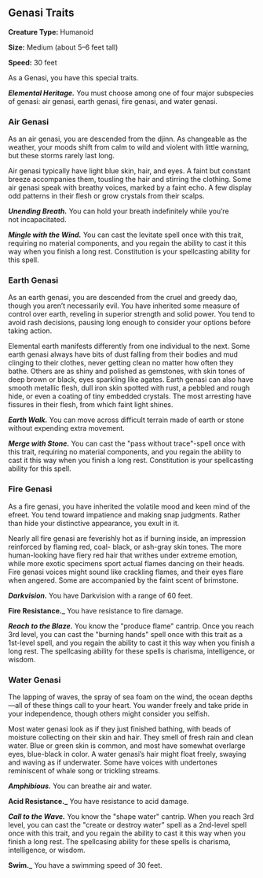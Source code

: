 ## Genasi Traits

**Creature Type:** Humanoid

**Size:** Medium (about 5–6 feet tall)

**Speed:** 30 feet

As a Genasi, you have this special traits.

**_Elemental Heritage._** You must choose among one of four major subspecies of genasi: air genasi, earth genasi, fire genasi, and water genasi.

### Air Genasi

As an air genasi, you are descended from the djinn. As changeable as the weather, your moods shift from calm to wild and violent with little warning, but these storms rarely last long.

Air genasi typically have light blue skin, hair, and eyes. A faint but constant breeze accompanies them, tousling the hair and stirring the clothing. Some air genasi speak with breathy voices, marked by a faint echo. A few display odd patterns in their flesh or grow crystals from their scalps.

**_Unending Breath._** You can hold your breath indefinitely while you’re not incapacitated.

**_Mingle with the Wind._** You can cast the levitate spell once with this trait, requiring no material components, and you regain the ability to cast it this way when you finish a long rest. Constitution is your spellcasting ability for this spell.

### Earth Genasi

As an earth genasi, you are descended from the cruel and greedy dao, though you aren’t necessarily evil. You have inherited some measure of control over earth, reveling in superior strength and solid power. You tend to avoid rash decisions, pausing long enough to consider your options before taking action.

Elemental earth manifests differently from one individual to the next. Some earth genasi always have bits of dust falling from their bodies and mud clinging to their clothes, never getting clean no matter how often they bathe. Others are as shiny and polished as gemstones, with skin tones of deep brown or black, eyes sparkling like agates. Earth genasi can also have smooth metallic flesh, dull iron skin spotted with rust, a pebbled and rough hide, or even a coating of tiny embedded crystals. The most arresting have fissures in their flesh, from which faint light shines.

**_Earth Walk._** You can move across difficult terrain made of earth or stone without expending extra movement.

**_Merge with Stone._** You can cast the "pass without trace"-spell once with this trait, requiring no material components, and you regain the ability to cast it this way when you finish a long rest. Constitution is your spellcasting ability for this spell.

### Fire Genasi

As a fire genasi, you have inherited the volatile mood and keen mind of the efreet. You tend toward impatience and making snap judgments. Rather than hide your distinctive appearance, you exult in it.

Nearly all fire genasi are feverishly hot as if burning inside, an impression reinforced by flaming red, coal- black, or ash-gray skin tones. The more human-looking have fiery red hair that writhes under extreme emotion, while more exotic specimens sport actual flames dancing on their heads. Fire genasi voices might sound like crackling flames, and their eyes flare when angered. Some are accompanied by the faint scent of brimstone.

**_Darkvision._** You have Darkvision with a range of 60 feet.

**Fire Resistance._** You have resistance to fire damage.

**_Reach to the Blaze._** You know the "produce flame" cantrip. Once you reach 3rd level, you can cast the "burning hands" spell once with this trait as a 1st-level spell, and you regain the ability to cast it this way when you finish a long rest. The spellcasing ability for these spells is charisma, intelligence, or wisdom.

### Water Genasi

The lapping of waves, the spray of sea foam on the wind, the ocean depths—all of these things call to your heart. You wander freely and take pride in your independence, though others might consider you selfish.

Most water genasi look as if they just finished bathing, with beads of moisture collecting on their skin and hair. They smell of fresh rain and clean water. Blue or green skin is common, and most have somewhat overlarge eyes, blue-black in color. A water genasi’s hair might float freely, swaying and waving as if underwater. Some have voices with undertones reminiscent of whale song or trickling streams.

**_Amphibious._** You can breathe air and water.

**Acid Resistance._** You have resistance to acid damage.

**_Call to the Wave._** You know the "shape water" cantrip. When you reach 3rd level, you can cast the "create or destroy water" spell as a 2nd-level spell once with this trait, and you regain the ability to cast it this way when you finish a long rest. The spellcasing ability for these spells is charisma, intelligence, or wisdom.

**Swim._** You have a swimming speed of 30 feet.
